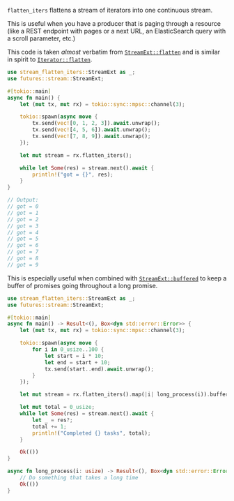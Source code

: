 `flatten_iters` flattens a stream of iterators into one continuous stream.

This is useful when you have a producer that is paging through a resource (like a REST endpoint
with pages or a next URL, an ElasticSearch query with a scroll parameter, etc.)

This code is taken *almost* verbatim from [`StreamExt::flatten`] and is similar
in spirit to [`Iterator::flatten`].

```rust
use stream_flatten_iters::StreamExt as _;
use futures::stream::StreamExt;

#[tokio::main]
async fn main() {
    let (mut tx, mut rx) = tokio::sync::mpsc::channel(3);

    tokio::spawn(async move {
        tx.send(vec![0, 1, 2, 3]).await.unwrap();
        tx.send(vec![4, 5, 6]).await.unwrap();
        tx.send(vec![7, 8, 9]).await.unwrap();
    });

    let mut stream = rx.flatten_iters();

    while let Some(res) = stream.next().await {
        println!("got = {}", res);
    }
}

// Output:
// got = 0
// got = 1
// got = 2
// got = 3
// got = 4
// got = 5
// got = 6
// got = 7
// got = 8
// got = 9
```

This is especially useful when combined with [`StreamExt::buffered`] to keep a buffer of promises going
throughout a long promise.

```rust
use stream_flatten_iters::StreamExt as _;
use futures::stream::StreamExt;

#[tokio::main]
async fn main() -> Result<(), Box<dyn std::error::Error>> {
    let (mut tx, mut rx) = tokio::sync::mpsc::channel(3);

    tokio::spawn(async move {
        for i in 0_usize..100 {
            let start = i * 10;
            let end = start + 10;
            tx.send(start..end).await.unwrap();
        }
    });

    let mut stream = rx.flatten_iters().map(|i| long_process(i)).buffered(10);

    let mut total = 0_usize;
    while let Some(res) = stream.next().await {
        let _ = res?;
        total += 1;
        println!("Completed {} tasks", total);
    }

    Ok(())
}

async fn long_process(i: usize) -> Result<(), Box<dyn std::error::Error>> {
    // Do something that takes a long time
    Ok(())
}
```

[`StreamExt::flatten`]: https://docs.rs/futures/0.3/futures/stream/trait.StreamExt.html#method.flatten
[`Iterator::flatten`]: https://doc.rust-lang.org/std/iter/trait.Iterator.html#method.flatten
[`StreamExt::buffered`]: https://docs.rs/futures/0.3/futures/stream/trait.StreamExt.html#method.buffered
